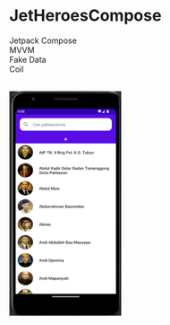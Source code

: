 # JetHeroesCompose

Jetpack Compose
<br>
MVVM
<br>
Fake Data
<br>
Coil

<br>

<img align="left" src="ss/ss.png" width="200" height="400">
